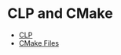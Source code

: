 # CLP and CMake

* [CLP](https://projects.coin-or.org/Clp)
* [CMake Files](https://github.com/ycollet/coinor-cmake/tree/master/Clp)